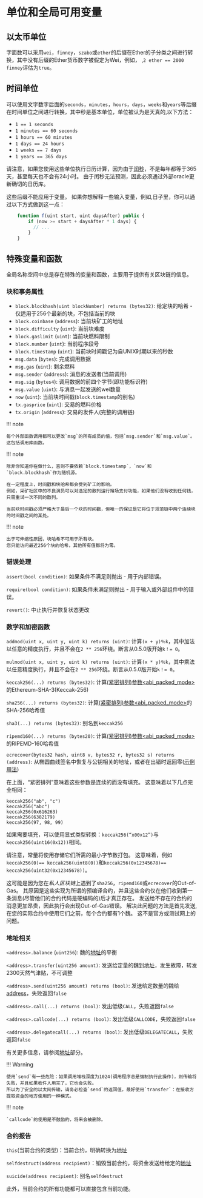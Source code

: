# 单位和全局可用变量

## 以太币单位

字面数可以采用`wei`，`finney`，`szabo`或`ether`的后缀在Ether的子分类之间进行转换，其中没有后缀的Ether货币数字被假定为Wei，例如， ,`2 ether == 2000 finney`评估为`true`。

## 时间单位

可以使用文字数字后面的`seconds`，`minutes`，`hours`，`days`，`weeks`和`years`等后缀在时间单位之间进行转换，其中秒是基本单位，单位被认为是天真的,以下方法：

* `1 == 1 seconds`
* `1 minutes == 60 seconds`
* `1 hours == 60 minutes`
* `1 days == 24 hours`
* `1 weeks == 7 days`
* `1 years == 365 days`

请注意，如果您使用这些单位执行日历计算，因为由于[闰秒](https://en.wikipedia.org/wiki/Leap_second)，不是每年都等于365天，甚至每天也不会有24小时。
由于闰秒无法预测，因此必须通过外部oracle更新确切的日历库。

这些后缀不能应用于变量。
如果你想解释一些输入变量，例如,日子里，你可以通过以下方式做到这一点：

```js
    function f(uint start, uint daysAfter) public {
        if (now >= start + daysAfter * 1 days) {
          // ...
        }
    }
```

## 特殊变量和函数

全局名称空间中总是存在特殊的变量和函数，主要用于提供有关区块链的信息。

### 块和事务属性

* `block.blockhash(uint blockNumber) returns (bytes32)`: 给定块的哈希 - 仅适用于256个最新的块，不包括当前的块
* `block.coinbase` (`address`): 当前块矿工的地址
* `block.difficulty` (`uint`):  当前块难度
* `block.gaslimit` (`uint`):    当前块燃料限制
* `block.number` (`uint`): 当前程序段号
* `block.timestamp` (`uint`): 当前块时间戳记为自UNIX时期以来的秒数
* `msg.data` (`bytes`): 完成调用数据
* `msg.gas` (`uint`): 剩余燃料
* `msg.sender` (`address`): 消息的发送者(当前调用)
* `msg.sig` (`bytes4`): 调用数据的前四个字节(即功能标识符)
* `msg.value` (`uint`): 与消息一起发送的wei数量
* `now` (`uint`): 当前块时间戳(`block.timestamp`的别名)
* `tx.gasprice` (`uint`): 交易的燃料价格
* `tx.origin` (`address`): 交易的发件人(完整的调用链)

!!! note

    每个外部函数调用都可以更改`msg`的所有成员的值，包括`msg.sender`和`msg.value`。
    这包括调用库函数。

!!! note

    除非你知道你在做什么，否则不要依赖`block.timestamp`，`now`和`block.blockhash`作为随机源。

    在一定程度上，时间戳和块哈希都会受到矿工的影响。
    例如，采矿社区中的不良演员可以对选定的散列运行赌场支付功能，如果他们没有收到任何钱，只需重试一次不同的散列。

    当前块时间戳必须严格大于最后一个块的时间戳，但唯一的保证是它将位于规范链中两个连续块的时间戳之间的某处。

!!! note

    出于可伸缩性原因，块哈希不可用于所有块。
    您只能访问最近256个块的哈希，其他所有值都将为零。

### 错误处理

`assert(bool condition)`: 如果条件不满足则抛出 - 用于内部错误。

`require(bool condition)`: 如果条件未满足则抛出 - 用于输入或外部组件中的错误。

`revert()`: 中止执行并恢复状态更改

### 数学和加密函数

`addmod(uint x, uint y, uint k) returns (uint)`: 计算`(x + y)％k`，其中加法以任意的精度执行，并且不会在`2 ** 256`环绕。断言从0.5.0版开始`k！= 0`。

`mulmod(uint x, uint y, uint k) returns (uint)`: 计算`(x * y)％k`，其中乘法以任意精度执行，并且不会在`2 ** 256`环绕。断言从0.5.0版开始`k！= 0`。

`keccak256(...) returns (bytes32)`: 计算[(紧密排列)参数<abi_packed_mode>]()的Ethereum-SHA-3(Keccak-256)

`sha256(...) returns (bytes32)`: 计算[(紧密排列)参数<abi_packed_mode>]()的SHA-256哈希值

`sha3(...) returns (bytes32)`:  别名到`keccak256`

`ripemd160(...) returns (bytes20)`: 计算[(紧密排列)参数<abi_packed_mode>]()的RIPEMD-160哈希值

`ecrecover(bytes32 hash, uint8 v, bytes32 r, bytes32 s) returns (address)`: 从椭圆曲线签名中恢复与公钥相关的地址，或者在出错时返回零([示例用法](https://ethereum.stackexchange.com/q/1777/222))

在上面，“紧密排列”意味着这些参数是连续的而没有填充。
这意味着以下几点完全相同：

    keccak256("ab", "c")
    keccak256("abc")
    keccak256(0x616263)
    keccak256(6382179)
    keccak256(97, 98, 99)

如果需要填充，可以使用显式类型转换：`keccak256(“x00x12”)`与`keccak256(uint16(0x12))`相同。

请注意，常量将使用存储它们所需的最小字节数打包。
这意味着，例如`keccak256(0)== keccak256(uint8(0))`和`keccak256(0x12345678)== keccak256(uint32(0x12345678))`。

这可能是因为您在*私人区块链*上遇到了`sha256`，`ripemd160`或`ecrecover`的Out-of-Gas。
其原因是这些实现为所谓的预编译合约，并且这些合约仅在他们收到第一条消息(尽管他们的合约代码是硬编码的)后才真正存在。
发送给不存在的合约的消息更加昂贵，因此执行会出现Out-of-Gas错误。
解决此问题的方法是首先发送,在您的实际合约中使用它们之前，每个合约都有1个魏。
这不是官方或测试网上的问题。

### 地址相关

`<address>.balance` (`uint256`): 魏的[地址](https://solidity.readthedocs.io/en/develop/types.html#address)的平衡

`<address>.transfer(uint256 amount)`: 发送给定量的魏到[地址](https://solidity.readthedocs.io/en/develop/types.html#address)，发生故障，转发2300天然气津贴，不可调整

`<address>.send(uint256 amount) returns (bool)`: 发送给定数量的魏给[address](https://solidity.readthedocs.io/en/develop/types.html#address)，失败返回`false`

`<address>.call(...) returns (bool)`: 发出低级`CALL`，失败返回`false`

`<address>.callcode(...) returns (bool)`: 发出低级`CALLCODE`，失败返回`false`

`<address>.delegatecall(...) returns (bool)`: 发出低级`DELEGATECALL`，失败返回`false`

有关更多信息，请参阅[地址](https://solidity.readthedocs.io/en/develop/types.html#address)部分。

!!! Warning

    使用`send`有一些危险：如果调用堆栈深度为1024(调用程序总是强制执行此操作)，则传输将失败，并且如果收件人用完了，它也会失败。
    所以为了安全的以太网传输，请务必检查`send`的返回值，最好使用`transfer`：在接收方提取资金的地方使用的一种模式。

!!! note

    `callcode`的使用是不鼓励的，将来会被删除。

### 合约报告

`this`(当前合约的类型)：当前合约，明确转换为[地址](https://solidity.readthedocs.io/en/develop/types.html#address)

`selfdestruct(address recipient)`：销毁当前合约，将资金发送给给定的[地址](https://solidity.readthedocs.io/en/develop/types.html#address)

`suicide(address recipient)`: 别名`selfdestruct`

此外，当前合约的所有功能都可以直接包含当前功能。